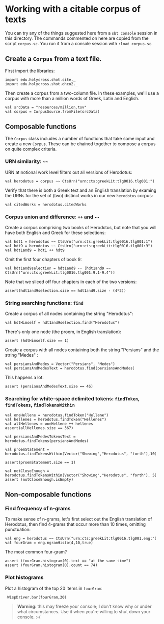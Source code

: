 # Working with a citable corpus of texts

You can try any of the things suggested here from a `sbt console` session in this directory.  The commands commented on here are copied from the script `corpus.sc`.  You run it from a console session with `:load corpus.sc`.

## Create a `Corpus` from a text file.

First import the libraries:

    import edu.holycross.shot.cite._
    import edu.holycross.shot.ohco2._

Then create a corpus from a two-column file.  In these examples, we'll use a corpus with more than a million words of Greek, Latin and English.


    val srcData = "resources/million.tsv"
    val corpus = CorpusSource.fromFile(srcData)


## Composable functions

The `Corpus` class includes a number of functions that take some input and create a new `Corpus`.  These can be chained together to compose a corpus on quite complex criteria.


### URN similarity: `~~`

URN at notional work level filters out all versions of Herodotus:

    val herodotus = corpus ~~ CtsUrn("urn:cts:greekLit:tlg0016.tlg001:")

Verify that there is both a Greek text and an English translation by examing the URNs for the set of (two) distinct works in our new `herodotus` corpus:

    val citedWorks = herodotus.citedWorks


### Corpus union and difference: `++` and `--`

Create a corpus comprising two books of Herodotus, but note that you will have both English and Greek for these selections:

    val hdt1 = herodotus ~~ CtsUrn("urn:cts:greekLit:tlg0016.tlg001:1")
    val hdt9 = herodotus ~~ CtsUrn("urn:cts:greekLit:tlg0016.tlg001:9")
    val hdt1and9 = hdt1 ++ hdt9

Omit the first four chapters of book 9:

    val hdt1and9selection = hdt1and9 -- (hdt1and9 ~~ CtsUrn("urn:cts:greekLit:tlg0016.tlg001:9.1-9.4"))

Note that we sliced off four chapters in each of the two versions:

    assert(hdt1and9selection.size == hdt1and9.size - (4*2))

###  String searching functions: `find`

Create a corpus of all nodes containing the string "Herodotus":

    val hdtHimself = hdt1and9selection.find("Herodotus")

There's only one node (the proem, in English translation):

    assert (hdtHimself.size == 1)

Create a corpus with all nodes containing both the string "Persians" and the string "Medes" :

    val persiansAndMedes = Vector("Persians", "Medes")
    val persiansAndMedesText = herodotus.find(persiansAndMedes)

This happens a lot:

    assert (persiansAndMedesText.size == 46)

###  Searching for white-space delimited tokens: `findToken`, `findTokens`, `findTokensWithin`

    val oneHellene = herodotus.findToken("Hellene")
    val hellenes = herodotus.findToken("Hellenes")
    val allHellenes = oneHellene ++ hellenes
    assert(allHellenes.size == 367)

    val persiansAndMedesTokensText = herodotus.findTokens(persiansAndMedes)

    val proemStatement = herodotus.findTokensWithin(Vector("Showing","Herodotus", "forth"),10)

    assert(proemStatement.size == 1)

    val notCloseEnough = herodotus.findTokensWithin(Vector("Showing","Herodotus", "forth"), 5)
    assert (notCloseEnough.isEmpty)


## Non-composable functions


### Find frequency of n-grams

To make sense of n-grams, let's first select out the English translation of Herodotus, then find 4-grams that occur more than 10 times, omitting punctuation:

    val eng = herodotus ~~ CtsUrn("urn:cts:greekLit:tlg0016.tlg001.eng:")
    val fourGram = eng.ngramHisto(4,10,true)

The most common four-gram?

    assert (fourGram.histogram(0).text == "at the same time")
    assert (fourGram.histogram(0).count == 74)

### Plot histograms

Plot a histogram of the top 20 items in `fourGram`:

     WispDriver.bar(fourGram,20)


>**Warning**: this may freeze your console;  I don't know why or under what circumstances.  Use it when you're willing to shut down your console. :-(

